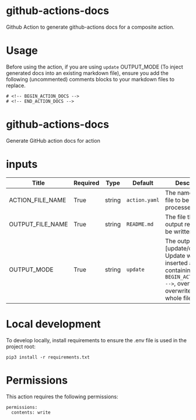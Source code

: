 # github-actions-docs

Github Action to generate github-actions docs for a composite action.

# Usage

Before using the action, if you are using `update` OUTPUT_MODE (To inject generated docs into an existing markdown file), ensure you add the following (uncommented) comments blocks to your markdown files to replace.

```
# <!-- BEGIN_ACTION_DOCS -->
# <!-- END_ACTION_DOCS -->
```

<!-- BEGIN_ACTION_DOCS -->

# github-actions-docs
Generate GitHub action docs for action

# inputs
| Title | Required | Type | Default| Description |
|-----|-----|-----|-----|-----|
| ACTION_FILE_NAME | True | string | `action.yaml` | The name of the file to be processed |
| OUTPUT_FILE_NAME | True | string | `README.md` | The file that the output report will be written to |
| OUTPUT_MODE | True | string | `update` | The output mode, [update/overwrite]. Update will be inserted after a line containing `<!-- BEGIN_ACTION_DOCS -->`, overwrite will overwrite the whole file |
<!-- END_ACTION_DOCS -->

# Local development

To develop locally, install requirements to ensure the .env file is used in the project root:

```
pip3 install -r requirements.txt
```

# Permissions

This action requires the following permissions:

```
permissions:
  contents: write
```